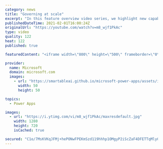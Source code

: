 ```yaml
---
category: news
title: "Governing at scale"
excerpt: "In this feature overview video series, we highlight new capabilities included in the latest update to Microsoft Power Apps.  Microsoft's Power Platform is a rich ecosystem of more than three hundred Microsoft and non-Microsoft connectors that can be leveraged by apps and flows. We are proud to introduce"
publishedDateTime: 2021-02-01T16:00:24Z
originalUrl: "https://youtube.com/watch?v=m8_wjf1PkAc"
type: video
quality: 122
heat: 122
published: true

featuredContent: "<iframe width=\"800\" height=\"500\" frameborder=\"0\" src=\"https://www.youtube.com/embed/m8_wjf1PkAc\" allow=\"accelerometer; autoplay; encrypted-media; gyroscope; picture-in-picture\" allowfullscreen></iframe>"

provider:
  name: Microsoft
  domain: microsoft.com
  images:
    - url: "https://smartableai.github.io/microsoft-power-apps/assets/images/organizations/microsoft.com-50x50.jpg"
      width: 50
      height: 50

topics:
  - Power Apps

images:
  - url: "https://i.ytimg.com/vi/m8_wjf1PkAc/maxresdefault.jpg"
    width: 1280
    height: 720
    isCached: true

secured: "C1o/7MsKVKqJFMj+hePONwFPEKmSzd119hhhp1OMgyP2iScZaF4DFETTqMly0127BbyjAVW9ZpgKQhBTKnWUr05eAQ4VjnxXrl9VOOYi8wChecMLfnjsaXeG9cvyxurpUAReQg1kLb9Hxa0PSpXw6QcdLGYdSe9/xaJnMg3BnEeoCf8UssBokxQc7gbEY8gRwP5zGjZZHb1NJ9By78z42O3u8K4S2muyAFHdbDEIFR8V6V0FgGgkZk3smVgNiuw69LsXyztxDmtizYfl6WxNUsF0hgiWn7j1FCDdEWexRHKNSA+M+brcgfsDn4lrmd+Evuv9zYzl4Y6dmqsmLBniBFQ6TMxiyYAk3VbTQOo17DBrIaOUi7SMNIIziW4HF8cjTluGQn+gaM4P19918lPgJ5AGgGi/JsDumIpJuf9s0rU=;thYlx3mqNv8ter0OboocqQ=="
---
```


